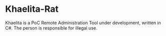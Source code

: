 # Khaelita-Rat
Khaelita is a PoC Remote Administration Tool under development, written in C#.  The person is responsible for illegal use.

